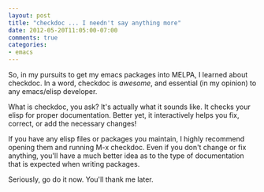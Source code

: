 ```yaml
---
layout: post
title: "checkdoc ... I needn't say anything more"
date: 2012-05-20T11:05:00-07:00
comments: true
categories:
- emacs
---
```

So, in my pursuits to get my emacs packages into MELPA, I learned about checkdoc. In a word, checkdoc is *awesome*, and essential (in my opinion) to any emacs/elisp developer.
<!--more-->
What is checkdoc, you ask? It's actually what it sounds like. It checks your elisp for proper documentation. Better yet, it interactively helps you fix, correct, or add the necessary changes!

If you have any elisp files or packages you maintain, I highly recommend opening them and running M-x checkdoc. Even if you don't change or fix anything, you'll have a much better idea as to the type of documentation that is expected when writing packages.

Seriously, go do it now. You'll thank me later.
